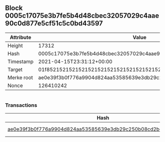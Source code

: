 ## Block 0005c17075e3b7fe5b4d48cbec32057029c4aae90c0d877e5cf51c5c0bd43597

Attribute | Value
--- | ---
Height | 17312
Hash | 0005c17075e3b7fe5b4d48cbec32057029c4aae90c0d877e5cf51c5c0bd43597
Timestamp | 2021-04-15T23:31:12+00:00
Target | 01f8521521521521521521521521521521521521521521521521521521521521
Merke root | ae0e39f3b0f776a9904d824aa53585639e3db29c250b08cd2be8f7f1016cfe6c
Nonce | 126410242

```

```

### Transactions

Hash | Amount
--- | ---
[ae0e39f3b0f776a9904d824aa53585639e3db29c250b08cd2be8f7f1016cfe6c](ae0e39f3b0f776a9904d824aa53585639e3db29c250b08cd2be8f7f1016cfe6c.md) | 10.00000000 SKEPTI 
